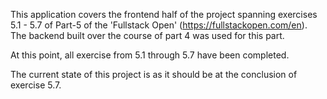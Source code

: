 This application covers the frontend half of the project spanning exercises 5.1 - 5.7 of Part-5 of the 'Fullstack Open' (https://fullstackopen.com/en). The backend built over the course of part 4 was used for this part.

At this point, all exercise from 5.1 through 5.7 have been completed.

The current state of this project is as it should be at the conclusion of exercise 5.7.